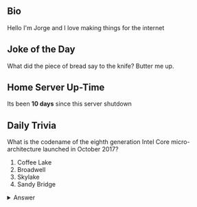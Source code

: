 ## Bio

Hello I'm Jorge and I love making things for the internet

## Joke of the Day

What did the piece of bread say to the knife? Butter me up.

## Home Server Up-Time

Its been **10 days** since this server shutdown


## Daily Trivia

What is the codename of the eighth generation Intel Core micro-architecture launched in October 2017?
 1. Coffee Lake
 2. Broadwell
 3. Skylake
 4. Sandy Bridge

<details>
  <summary>Answer</summary>
  Coffee Lake
</details>
